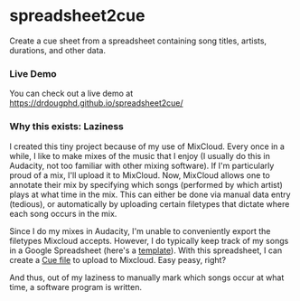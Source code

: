 # spreadsheet2cue
Create a cue sheet from a spreadsheet containing song titles, artists, durations, and other data.

### Live Demo

You can check out a live demo at https://drdougphd.github.io/spreadsheet2cue/

### Why this exists: Laziness

I created this tiny project because of my use of MixCloud.
Every once in a while, I like to make mixes of the music that I enjoy (I usually do this in Audacity, not too familiar with other mixing software).
If I'm particularly proud of a mix, I'll upload it to MixCloud.
Now, MixCloud allows one to annotate their mix by specifying which songs (performed by which artist) plays at what time in the mix.
This can either be done via manual data entry (tedious), or automatically by uploading certain filetypes that dictate where each song occurs in the mix.

Since I do my mixes in Audacity, I'm unable to conveniently export the filetypes Mixcloud accepts.
However, I do typically keep track of my songs in a Google Spreadsheet (here's a [template](https://docs.google.com/spreadsheets/d/1KFc3_fG-gEt1iNHFQ2XHjc_vs-x6qjUY00yMbZx_jwE/edit?usp=sharing)\).
With this spreadsheet, I can create a [Cue file](https://en.wikipedia.org/wiki/Cue_sheet_\(computing\)) to upload to Mixcloud.
Easy peasy, right?

And thus, out of my laziness to manually mark which songs occur at what time, a software program is written.
